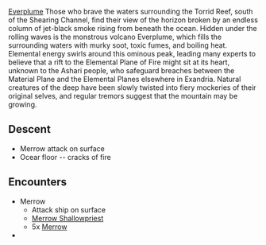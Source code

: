 [Everplume](https://www.dndbeyond.com/sources/egtw/wildemount-gazetteer-menagerie-coast#Everplume)
Those who brave the waters surrounding the Torrid Reef, south of the Shearing Channel, find their view of the horizon broken by an endless column of jet-black smoke rising from beneath the ocean. Hidden under the rolling waves is the monstrous volcano Everplume, which fills the surrounding waters with murky soot, toxic fumes, and boiling heat. Elemental energy swirls around this ominous peak, leading many experts to believe that a rift to the Elemental Plane of Fire might sit at its heart, unknown to the Ashari people, who safeguard breaches between the Material Plane and the Elemental Planes elsewhere in Exandria. Natural creatures of the deep have been slowly twisted into fiery mockeries of their original selves, and regular tremors suggest that the mountain may be growing.

## Descent

* Merrow attack on surface
* Ocear floor -- cracks of fire
## Encounters

* Merrow
	* Attack ship on surface
	* [Merrow Shallowpriest](https://www.dndbeyond.com/monsters/744322-merrow-shallowpriest)
	* 5x [Merrow](https://www.dndbeyond.com/monsters/16956-merrow)
* 